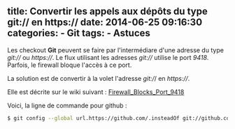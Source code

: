 title: Convertir les appels aux dépôts du type git:// en https://
date: 2014-06-25 09:16:30
categories:
	- Git
tags:
    - Astuces
---

Les checkout **Git** peuvent se faire par l'intermédiare d'une adresse du type *git://* ou *https://*.
Le flux utilisant les adresses *git://* utilise le port *9418*.
Parfois, le firewall bloque l'accès à ce port.

La solution est de convertir à la volet l'adresse *git:/*/ en *https://*.

Elle est décrite sur le wiki suivant : [Firewall_Blocks_Port_9418](http://http://www.itk.org/Wiki/Git/Trouble#Firewall_Blocks_Port_9418)

Voici, la ligne de commande pour github :
``` bash
$ git config --global url.https://github.com/.insteadOf git://github.com/
```